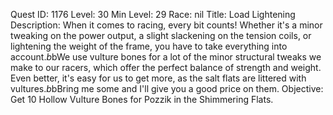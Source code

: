 Quest ID: 1176
Level: 30
Min Level: 29
Race: nil
Title: Load Lightening
Description: When it comes to racing, every bit counts! Whether it's a minor tweaking on the power output, a slight slackening on the tension coils, or lightening the weight of the frame, you have to take everything into account.$b$bWe use vulture bones for a lot of the minor structural tweaks we make to our racers, which offer the perfect balance of strength and weight. Even better, it's easy for us to get more, as the salt flats are littered with vultures.$b$bBring me some and I'll give you a good price on them.
Objective: Get 10 Hollow Vulture Bones for Pozzik in the Shimmering Flats.
